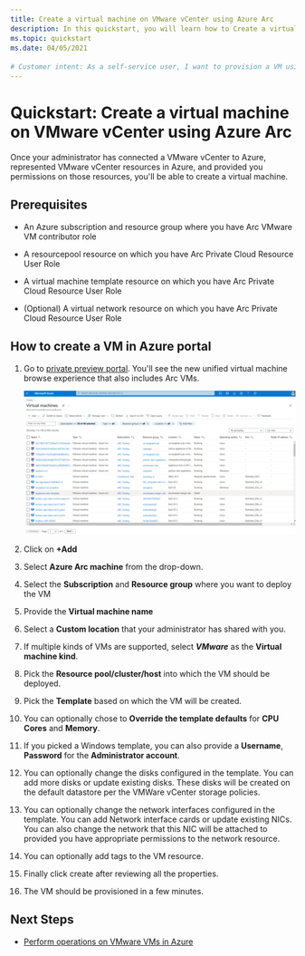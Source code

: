 ```yaml
---
title: Create a virtual machine on VMware vCenter using Azure Arc
description: In this quickstart, you will learn how to Create a virtual machine on VMware vCenter using Azure Arc
ms.topic: quickstart 
ms.date: 04/05/2021

# Customer intent: As a self-service user, I want to provision a VM using vCenter resources through Azure so that I can deploy my code
---
```


# Quickstart: Create a virtual machine on VMware vCenter using Azure Arc

Once your administrator has connected a VMware vCenter to Azure, represented VMware vCenter resources in Azure, and provided you permissions on those resources, you'll be able to create a virtual machine.

## Prerequisites

- An Azure subscription and resource group where you have Arc VMware VM contributor role

- A resourcepool resource on which you have Arc Private Cloud Resource User Role

- A virtual machine template resource on which you have Arc Private Cloud Resource User Role

- (Optional) A virtual network resource on which you have Arc Private Cloud Resource User Role

## How to create a VM in Azure portal

1. Go to [private preview portal](https://aka.ms/AzureArcVM). You'll see the new unified virtual machine browse experience that also includes Arc VMs.

    ![unified browse experience for Azure and arc vms](media/vm-browse.png)

1. Click on **+Add**

1. Select **Azure Arc machine** from the drop-down.

1. Select the **Subscription** and **Resource group** where you want to deploy the VM

1. Provide the **Virtual machine name**

1. Select a **Custom location** that your administrator has shared with you.

1. If multiple kinds of VMs are supported, select ***VMware***  as the **Virtual machine kind**.

1. Pick the **Resource pool/cluster/host** into which the VM should be deployed.

1. Pick the **Template** based on which the VM will be created.

1. You can optionally chose to **Override the template defaults** for  **CPU Cores** and **Memory**.

1. If you picked a Windows template, you can also provide a **Username**, **Password** for the **Administrator account**.

1. You can optionally change the disks configured in the template. You can add more disks or update existing disks. These disks will be created on the default datastore per the VMWare vCenter storage policies.

1. You can optionally change the network interfaces configured in the template. You can add Network interface cards or update existing NICs. You can also change the network that this NIC will be attached to provided you have appropriate permissions to the network resource.

1. You can optionally add tags to the VM resource.

1. Finally click create after reviewing all the properties.

1. The VM should be provisioned in a few minutes.

## Next Steps

- [Perform operations on VMware VMs in Azure](manage-vmware-vms-in-azure.md)
